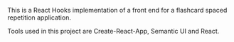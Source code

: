 This is a React Hooks implementation of a front end for a flashcard spaced repetition application.

Tools used in this project are Create-React-App, Semantic UI and React.